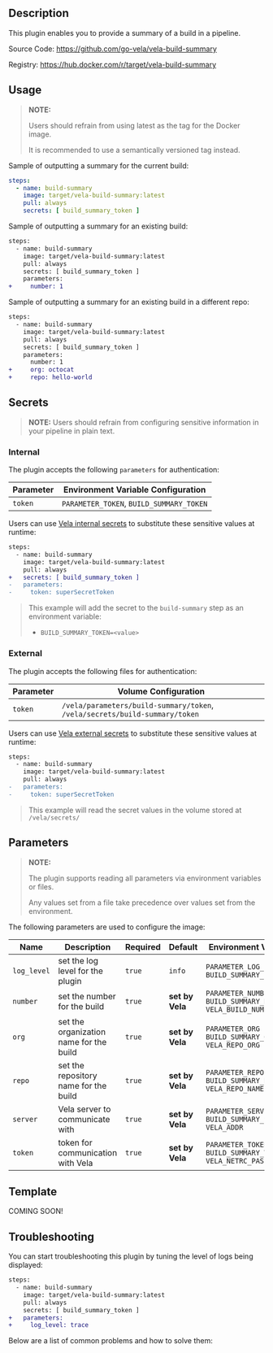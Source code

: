 ## Description

This plugin enables you to provide a summary of a build in a pipeline.

Source Code: https://github.com/go-vela/vela-build-summary

Registry: https://hub.docker.com/r/target/vela-build-summary

## Usage

> **NOTE:**
>
> Users should refrain from using latest as the tag for the Docker image.
>
> It is recommended to use a semantically versioned tag instead.

Sample of outputting a summary for the current build:

```yaml
steps:
  - name: build-summary
    image: target/vela-build-summary:latest
    pull: always
    secrets: [ build_summary_token ]
```

Sample of outputting a summary for an existing build:

```diff
steps:
  - name: build-summary
    image: target/vela-build-summary:latest
    pull: always
    secrets: [ build_summary_token ]
    parameters:
+     number: 1
```

Sample of outputting a summary for an existing build in a different repo:

```diff
steps:
  - name: build-summary
    image: target/vela-build-summary:latest
    pull: always
    secrets: [ build_summary_token ]
    parameters:
      number: 1
+     org: octocat
+     repo: hello-world
```

## Secrets

> **NOTE:** Users should refrain from configuring sensitive information in your pipeline in plain text.

### Internal

The plugin accepts the following `parameters` for authentication:

| Parameter | Environment Variable Configuration                                    |
| --------- | --------------------------------------------------------------------- |
| `token`   | `PARAMETER_TOKEN`, `BUILD_SUMMARY_TOKEN` |

Users can use [Vela internal secrets](https://go-vela.github.io/docs/tour/secrets/) to substitute these sensitive values at runtime:

```diff
steps:
  - name: build-summary
    image: target/vela-build-summary:latest
    pull: always
+   secrets: [ build_summary_token ]
-   parameters:
-     token: superSecretToken
```

> This example will add the secret to the `build-summary` step as an environment variable:
>
> * `BUILD_SUMMARY_TOKEN=<value>`

### External

The plugin accepts the following files for authentication:

| Parameter | Volume Configuration                                                        |
| --------- | --------------------------------------------------------------------------- |
| `token`   | `/vela/parameters/build-summary/token`, `/vela/secrets/build-summary/token` |

Users can use [Vela external secrets](https://go-vela.github.io/docs/concepts/pipeline/secrets/origin/) to substitute these sensitive values at runtime:

```diff
steps:
  - name: build-summary
    image: target/vela-build-summary:latest
    pull: always
-   parameters:
-     token: superSecretToken
```

> This example will read the secret values in the volume stored at `/vela/secrets/`

## Parameters

> **NOTE:**
>
> The plugin supports reading all parameters via environment variables or files.
>
> Any values set from a file take precedence over values set from the environment.

The following parameters are used to configure the image:

| Name        | Description                             | Required | Default           | Environment Variables                                               |
| ----------- | --------------------------------------- | -------- | ----------------- | ------------------------------------------------------------------- |
| `log_level` | set the log level for the plugin        | `true`   | `info`            | `PARAMETER_LOG_LEVEL`<br>`BUILD_SUMMARY_LOG_LEVEL`                  |
| `number`    | set the number for the build            | `true`   | **set by Vela**   | `PARAMETER_NUMBER`<br>`BUILD_SUMMARY_NUMBER`<br>`VELA_BUILD_NUMBER` |
| `org`       | set the organization name for the build | `true`   | **set by Vela**   | `PARAMETER_ORG`<br>`BUILD_SUMMARY_ORG`<br>`VELA_REPO_ORG`           |
| `repo`      | set the repository name for the build   | `true`   | **set by Vela**   | `PARAMETER_REPO`<br>`BUILD_SUMMARY_REPO`<br>`VELA_REPO_NAME`        |
| `server`    | Vela server to communicate with         | `true`   | **set by Vela**   | `PARAMETER_SERVER`<br>`BUILD_SUMMARY_SERVER`<br>`VELA_ADDR`         |
| `token`     | token for communication with Vela       | `true`   | **set by Vela**   | `PARAMETER_TOKEN`<br>`BUILD_SUMMARY_TOKEN`<br>`VELA_NETRC_PASSWORD` |
## Template

COMING SOON!

## Troubleshooting

You can start troubleshooting this plugin by tuning the level of logs being displayed:

```diff
steps:
  - name: build-summary
    image: target/vela-build-summary:latest
    pull: always
    secrets: [ build_summary_token ]
+   parameters:
+     log_level: trace
```

Below are a list of common problems and how to solve them: